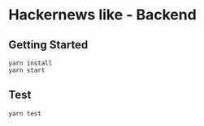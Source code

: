 # Hackernews like - Backend

## Getting Started

```
yarn install
yarn start
```

## Test

`yarn test`
